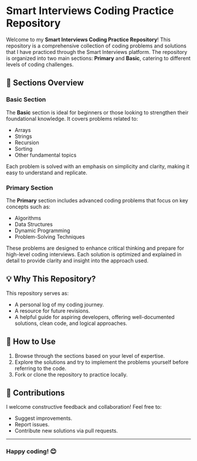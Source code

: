# Smart Interviews Coding Practice Repository

Welcome to my **Smart Interviews Coding Practice Repository**! This repository is a comprehensive collection of coding problems and solutions that I have practiced through the Smart Interviews platform. The repository is organized into two main sections: **Primary** and **Basic**, catering to different levels of coding challenges.

## 📂 Sections Overview

### **Basic Section**
The **Basic** section is ideal for beginners or those looking to strengthen their foundational knowledge. It covers problems related to:
- Arrays
- Strings
- Recursion
- Sorting
- Other fundamental topics  

Each problem is solved with an emphasis on simplicity and clarity, making it easy to understand and replicate.

### **Primary Section**
The **Primary** section includes advanced coding problems that focus on key concepts such as:
- Algorithms
- Data Structures
- Dynamic Programming
- Problem-Solving Techniques  

These problems are designed to enhance critical thinking and prepare for high-level coding interviews. Each solution is optimized and explained in detail to provide clarity and insight into the approach used.

## 💡 Why This Repository?
This repository serves as:
- A personal log of my coding journey.
- A resource for future revisions.
- A helpful guide for aspiring developers, offering well-documented solutions, clean code, and logical approaches.

## 🚀 How to Use
1. Browse through the sections based on your level of expertise.
2. Explore the solutions and try to implement the problems yourself before referring to the code.
3. Fork or clone the repository to practice locally.

## 🤝 Contributions
I welcome constructive feedback and collaboration! Feel free to:
- Suggest improvements.
- Report issues.
- Contribute new solutions via pull requests.

---

### Happy coding! 😊
